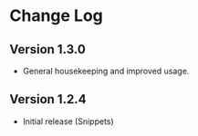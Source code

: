 # Change Log

## Version 1.3.0

- General housekeeping and improved usage.

## Version 1.2.4

- Initial release (Snippets)
